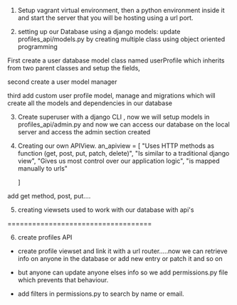 1. Setup vagrant virtual environment, then a python environment inside it and start the server that you will be hosting using a url port.

2. setting up our Database using a django  models: update profiles_api/models.py by creating multiple class using object oriented programming

First create a user database model class named userProfile which inherits from two parent classes and setup the fields,

second create a user model manager

third add custom  user profile model, manage and migrations which  will create all the models and dependencies in our database

3. Create  superuser  with a django CLI , now
we will setup models in profiles_api/admin.py and now we can access our database on the local server and access the admin section created

4. Creating our own APIView.
an_apiview = [
    "Uses HTTP methods as function (get, post, put, patch, delete)",
    "Is similar to a traditional django view",
    "Gives us most control over our application logic",
    "is mapped manually to urls"

    ]

add get method, post, put....

5. creating viewsets used to work with our database with api's

===================================

6. create profiles API
- create profile viewset and link it with a url router.....now we can retrieve info  on anyone in the database or add new entry or patch it and so on

- but anyone can update anyone elses info so  we add  permissions.py file which prevents that behaviour.

- add filters in permissions.py to search by name or email.
